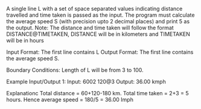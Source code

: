 A single line L with a set of space separated values indicating distance travelled and time taken is passed as the input. The program must calculate the average speed S (with precision upto 2 decimal places) and print 5 as the output.
Note: The distance and time taken will follow the format DISTANCE@TIMETAKEN, DISTANCE will be in kilometers and TIMETAKEN will be in hours

Input Format:
The first line contains L
Output Format:
The first line contains the average speed S.

Boundary Conditions:
Length of L will be from 3 to 100.

Example Input/Output 1:
Input:
6002 120@3
Output:
36.00 kmph

Explanationc
Total distance = 60+120-180 km.
Total time taken = 2+3 = 5 hours.
Hence average speed = 180/5 = 36.00 Imph
